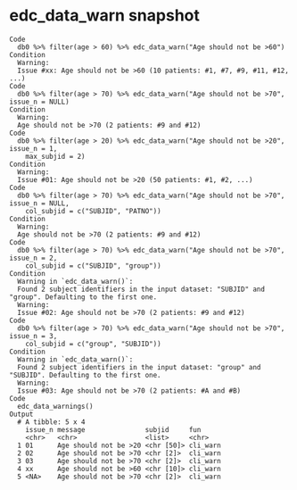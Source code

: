 # edc_data_warn snapshot

    Code
      db0 %>% filter(age > 60) %>% edc_data_warn("Age should not be >60")
    Condition
      Warning:
      Issue #xx: Age should not be >60 (10 patients: #1, #7, #9, #11, #12, ...)
    Code
      db0 %>% filter(age > 70) %>% edc_data_warn("Age should not be >70", issue_n = NULL)
    Condition
      Warning:
      Age should not be >70 (2 patients: #9 and #12)
    Code
      db0 %>% filter(age > 20) %>% edc_data_warn("Age should not be >20", issue_n = 1,
        max_subjid = 2)
    Condition
      Warning:
      Issue #01: Age should not be >20 (50 patients: #1, #2, ...)
    Code
      db0 %>% filter(age > 70) %>% edc_data_warn("Age should not be >70", issue_n = NULL,
        col_subjid = c("SUBJID", "PATNO"))
    Condition
      Warning:
      Age should not be >70 (2 patients: #9 and #12)
    Code
      db0 %>% filter(age > 70) %>% edc_data_warn("Age should not be >70", issue_n = 2,
        col_subjid = c("SUBJID", "group"))
    Condition
      Warning in `edc_data_warn()`:
      Found 2 subject identifiers in the input dataset: "SUBJID" and "group". Defaulting to the first one.
      Warning:
      Issue #02: Age should not be >70 (2 patients: #9 and #12)
    Code
      db0 %>% filter(age > 70) %>% edc_data_warn("Age should not be >70", issue_n = 3,
        col_subjid = c("group", "SUBJID"))
    Condition
      Warning in `edc_data_warn()`:
      Found 2 subject identifiers in the input dataset: "group" and "SUBJID". Defaulting to the first one.
      Warning:
      Issue #03: Age should not be >70 (2 patients: #A and #B)
    Code
      edc_data_warnings()
    Output
      # A tibble: 5 x 4
        issue_n message               subjid     fun     
        <chr>   <chr>                 <list>     <chr>   
      1 01      Age should not be >20 <chr [50]> cli_warn
      2 02      Age should not be >70 <chr [2]>  cli_warn
      3 03      Age should not be >70 <chr [2]>  cli_warn
      4 xx      Age should not be >60 <chr [10]> cli_warn
      5 <NA>    Age should not be >70 <chr [2]>  cli_warn

